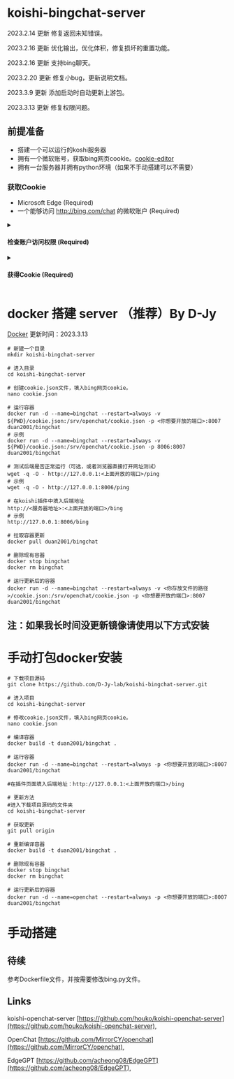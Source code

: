 # koishi-bingchat-server

2023.2.14 更新 修复返回未知错误。

2023.2.16 更新 优化输出，优化体积，修复损坏的重置功能。

2023.2.16 更新 支持bing聊天。

2023.2.20 更新 修复小bug，更新说明文档。

2023.3.9  更新 添加启动时自动更新上游包。

2023.3.13 更新 修复权限问题。

## 前提准备

- 搭建一个可以运行的koshi服务器
- 拥有一个微软账号，获取bing网页cookie。[cookie-editor](https://chrome.google.com/webstore/detail/cookie-editor/hlkenndednhfkekhgcdicdfddnkalmdm/)
- 拥有一台服务器并拥有python环境（如果不手动搭建可以不需要）

### 获取Cookie

- Microsoft Edge (Required)
- 一个能够访问 http://bing.com/chat 的微软账户 (Required)

<details>
  <summary>

  #### 检查账户访问权限 (Required)

  </summary>

- 安装最新版本的 Microsoft Edge (可选)
- 打开 http://bing.com/chat （需要登录微软账号）
- 如果看到聊天界面说明账户可用

</details>

<details>
  <summary>

  #### 获得Cookie (Required)

  </summary>

- 安装浏览器插件 [Chrome](https://chrome.google.com/webstore/detail/cookie-editor/hlkenndednhfkekhgcdicdfddnkalmdm) or [Firefox](https://addons.mozilla.org/en-US/firefox/addon/cookie-editor/)
- 打开该网址 `bing.com` [Bing](https://bing.com)
- 打开安装的浏览器扩展插件
- 点击 "Export" 按钮导出Cookie信息 (This saves your cookies to clipboard)
- 将剪贴板内容粘贴到 `cookie.json`

</details>

# **docker 搭建 server （推荐）By D-Jy**

[Docker](https://hub.docker.com/r/duan2001/bingchat) 更新时间：2023.3.13

```shell
# 新建一个目录
mkdir koishi-bingchat-server

# 进入目录
cd koishi-bingchat-server

# 创建cookie.json文件，填入bing网页cookie。
nano cookie.json

# 运行容器
docker run -d --name=bingchat --restart=always -v ${PWD}/cookie.json:/srv/openchat/cookie.json -p <你想要开放的端口>:8007 duan2001/bingchat
# 示例
docker run -d --name=bingchat --restart=always -v ${PWD}/cookie.json:/srv/openchat/cookie.json -p 8006:8007 duan2001/bingchat

# 测试后端是否正常运行（可选，或者浏览器直接打开网址测试）
wget -q -O - http://127.0.0.1:<上面开放的端口>/ping
# 示例
wget -q -O - http://127.0.0.1:8006/ping

# 在koishi插件中填入后端地址
http://<服务器地址>:<上面开放的端口>/bing
# 示例
http://127.0.0.1:8006/bing
```

```shell
# 拉取容器更新
docker pull duan2001/bingchat

# 删除现有容器
docker stop bingchat
docker rm bingchat

# 运行更新后的容器
docker run -d --name=bingchat --restart=always -v <你存放文件的路径>/cookie.json:/srv/openchat/cookie.json -p <你想要开放的端口>:8007 duan2001/bingchat
```

## 注：如果我长时间没更新镜像请使用以下方式安装

# **手动打包docker安装**
```shell
# 下载项目源码
git clone https://github.com/D-Jy-lab/koishi-bingchat-server.git

# 进入项目
cd koishi-bingchat-server

# 修改cookie.json文件，填入bing网页cookie。
nano cookie.json

# 编译容器
docker build -t duan2001/bingchat .

# 运行容器
docker run -d --name=bingchat --restart=always -p <你想要开放的端口>:8007 duan2001/bingchat

#在插件页面填入后端地址：http://127.0.0.1:<上面开放的端口>/bing
```

```shell
# 更新方法
#进入下载项目源码的文件夹
cd koishi-bingchat-server

# 获取更新
git pull origin

# 重新编译容器
docker build -t duan2001/bingchat .

# 删除现有容器
docker stop bingchat
docker rm bingchat

# 运行更新后的容器
docker run -d --name=openchat --restart=always -p <你想要开放的端口>:8007 duan2001/bingchat
```

# 手动搭建
## 待续
参考Dockerfile文件，并按需要修改bing.py文件。


## Links

koishi-openchat-server
[https://github.com/houko/koishi-openchat-server](https://github.com/houko/koishi-openchat-server),

OpenChat
[https://github.com/MirrorCY/openchat](https://github.com/MirrorCY/openchat),

EdgeGPT
[https://github.com/acheong08/EdgeGPT](https://github.com/acheong08/EdgeGPT),
